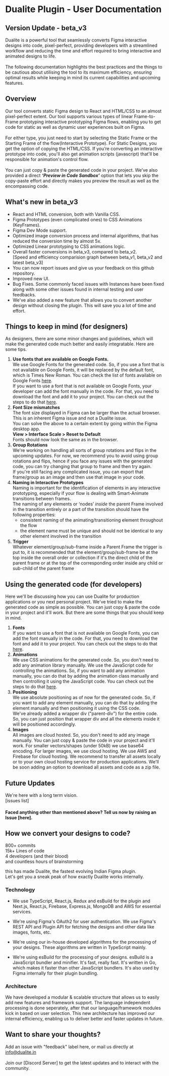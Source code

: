 # Dualite Plugin - User Documentation

## Version Update - beta_v3

Dualite is a powerful tool that seamlessly converts Figma interactive designs into code, pixel-perfect, providing developers with a streamlined workflow and reducing the time and effort required to bring interactive and animated designs to life.
<br><br>
The following documentation highlights the best practices and the things to be cautious about utilising the tool to its maximum efficiency, ensuring optimal results while keeping in mind its current capabilities and upcoming features.

## Overview

Our tool converts static Figma design to React and HTML/CSS to an almost pixel-perfect extent. Our tool supports various types of linear Frame-to-Frame prototyping interactive prototyping Figma flows, enabling you to get code for static as well as dynamic user experiences built on Figma.
<br><br>
For either type, you just need to start by selecting the Static Frame or the Starting Frame of the flow(Interactive Prototype). For Static Designs, you get the option of copying the HTML/CSS. If you’re converting an interactive prototype into code, you'll also get animation scripts (javascript) that'll be responsible for animation's control flow.
<br>
<br>
You can just copy & paste the generated code in your project.
We’ve also provided a direct **_‘Preview in Code Sandbox’_** option that lets you skip the copy-paste effort and directly makes you preview the result as well as the encompassing code.

## What's new in beta_v3

- React and HTML conversion, both with Vanilla CSS.
- Figma Prototypes (even complicated ones) to CSS Animations (KeyFrames).
- Figma Dev Mode support.
- Optimized image conversion process and internal algorithms, that has reduced the conversion time by almost 5x.
- Optimized Linear prototyping to CSS animations logic.
- Overall faster conversions in beta_v3, compared to beta_v2.
  <br>[Speed and efficiency comparision graph between beta_v1, beta_v2 and latest beta_v3] <br>
- You can now report issues and give us your feedback on this github repository.
- Improved new UI.
- Bug Fixes. Some commonly faced issues with Instances have been fixed along with some other issues found in internal testing and user feedbacks.
- We've also added a new feature that allows you to convert another design without closing the plugin. This will save you a lot of time and effort.

## Things to keep in mind (for designers)

As designers, there are some minor changes and guidelines, which will make the generated code much better and easily integratable. Here are some tips.

1. **Use fonts that are available on Google Fonts.**<br>
   We use Google Fonts for the generated code. So, if you use a font that is not available on Google Fonts, it will be replaced by the default font, which is Times New Roman. You can check the list of fonts available on Google Fonts [here](https://fonts.google.com/).
   <br> If you want to use a font that is not available on Google Fonts, your developer can add the font manually in the code. For that, you need to download the font and add it to your project. You can check out the steps to do that [here](https://www.w3schools.com/css/css3_fonts.asp).
2. **Font Size mismatches**<br>
   The font size displayed in Figma can be larger than the actual browser. This is an inherent Figma issue and not a Dualite issue. <br>
   You can solve the above to a certain extent by going within the Figma desktop app.  <br>
   **View > Interface Scale > Reset to Default**
   <br>
   Fonts should now look the same as in the browser.
3. **Group Rotations**<br>
   We're working on handling all sorts of group rotations and flips in the upcoming updates. For now, we recommend you to avoid using group rotations and flips, hence if you face any issues with the generated code, you can try changing that group to frame and then try again.<br>
   If you're still facing any complicated issue, you can export that frame/group as an image and then use that image in your code.
4. **Naming in Interactive Prototypes**<br>
   Naming is important for the identification of elements in any interactive prototyping, especially if your flow is dealing with Smart-Animate transitions between frames.
   <br>
   The naming of any elements or ‘nodes’ _inside_ the parent Frame involved in the transition entirely or a part of the transition should have the following properties:
   - consistent naming of the animating/transitioning element throughout the flow
   - the element name must be unique and should not be identical to any other element involved in the transition
5. **Trigger**<br>
   Whatever element/group/sub-frame inside a Parent Frame the trigger is put to, it is recommended that the element/group/sub-frame be at the top inside the overall order or collection if it's the direct child of the parent frame or at the top of the corresponding order inside any child or sub-child of the parent frame

## Using the generated code (for developers)

Here we'll be discussing how you can use Dualite for production applications or you next personal project. We've tried to make the generated code as simple as possible. You can just copy & paste the code in your project and it'll work. But there are some things that you should keep in mind.

1. **Fonts** <br>
   If you want to use a font that is not available on Google Fonts, you can add the font manually in the code. For that, you need to download the font and add it to your project. You can check out the steps to do that [here](https://www.w3schools.com/css/css3_fonts.asp). <br>
2. **Animations**<br>
   We use CSS animations for the generated code. So, you don't need to add any animation library manually. We use the JavaScript code for controlling the animations. So, if you want to add any animation manually, you can do that by adding the animation class manually and then controlling it using the JavaScript code. You can check out the steps to do that [here](https://www.w3schools.com/css/css3_animations.asp).
3. **Positioning**<br>
   We use absolute positioning as of now for the generated code. So, if you want to add any element manually, you can do that by adding the element manually and then positioning it using the CSS code.
   <br>
   We've already added a wrapper div ("parent-div") for the entire code. So, you can just position that wrapper div and all the elements inside it will be positioned accordingly.
4. **Images**<br>
   All images are cloud hosted. So, you don't need to add any image manually. You can just copy & paste the code in your project and it'll work. For smaller vectors/shapes (under 50kB) we use base64 encoding. For larger images, we use cloud hosting. We use AWS and Firebase for cloud hosting. We recommend to transfer all assets locally or to your own cloud hosting service for production applications. We'll be soon adding an option to download all assets and code as a zip file.
   <br>

## Future Updates

We're here with a long term vision.
<br>[issues list]<br>

#### Faced anything other than mentioned above? Tell us now by raising an Issue [here].

## How we convert your designs to code?

800+ commits <br>
15k+ Lines of code <br>
4 developers (and their blood) <br>
and countless hours of brainstorming<br>

this has made Dualite, the fastest evolving Indian Figma plugin.
<br>Let's get you a sneak peak of how exactly Dualite works internally.

### Technology

- We use TypeScript, React.js, Redux and esBuild for the plugin and Next.js, React.js, Firebase, Express.js, MongoDB and AWS for essential services.

- We're using Figma's OAuth2 for user authentication. We use Figma's REST API and Plugin API for fetching the designs and other data like images, fonts, etc.

- We're using our in-house developed algorithms for the processing of your designs. These algorithms are written in TypeScript mainly.

- We're using esBuild for the processing of your designs. esBuild is a JavaScript bundler and minifier. It's fast, really fast. It's written in Go, which makes it faster than other JavaScript bundlers. It's also used by Figma internally for their plugin bundling.

### Architecture

We have developed a modular & scalable structure that allows us to easily add new features and framework support. The language independent processing is done seperately, after that our language/framework modules kick in based on user selection. This new architecture has improved our internal efficiency, enabling us to deliver better and faster updates in future.

## Want to share your thoughts?

Add an issue with "feedback" label here, or mail us directly at info@dualite.in
<br><br>
Join our [Discord Server] to get the latest updates and to interact with the community.
